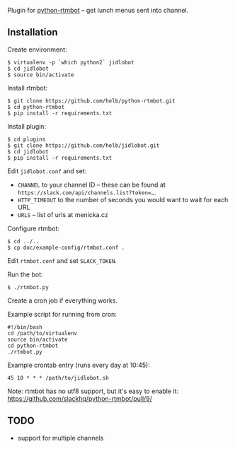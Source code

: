 Plugin for [python-rtmbot](https://github.com/slackhq/python-rtmbot) – get lunch menus sent into channel.

## Installation

Create environment:

```
$ virtualenv -p `which python2` jidlobot
$ cd jidlobot
$ source bin/activate
```

Install rtmbot:

```
$ git clone https://github.com/helb/python-rtmbot.git
$ cd python-rtmbot
$ pip install -r requirements.txt
```

Install plugin:

```
$ cd plugins
$ git clone https://github.com/helb/jidlobot.git
$ cd jidlobot
$ pip install -r requirements.txt
```

Edit `jidlobot.conf` and set:

 - `CHANNEL` to your channel ID – these can be found at `https://slack.com/api/channels.list?token=…`.
 - `HTTP_TIMEOUT` to the number of seconds you would want to wait for each URL
 - `URLS` – list of urls at menicka.cz
 
Configure rtmbot:

```
$ cd ../..
$ cp doc/example-config/rtmbot.conf .
```

Edit `rtmbot.conf` and set `SLACK_TOKEN`.

Run the bot:

```
$ ./rtmbot.py
```

Create a cron job if everything works.

Example script for running from cron:

```
#!/bin/bash
cd /path/to/virtualenv
source bin/activate
cd python-rtmbot
./rtmbot.py
```

Example crontab entry (runs every day at 10:45):

```]
45 10 * * * /path/to/jidlobot.sh
```

Note: rtmbot has no utf8 support, but it's easy to enable it: https://github.com/slackhq/python-rtmbot/pull/9/


## TODO

 - support for multiple channels
